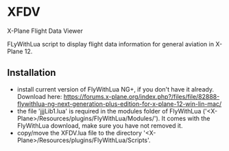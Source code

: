 # XFDV
X-Plane Flight Data Viewer

FLyWithLua script to display flight data information for general aviation in X-Plane 12.

## Installation
- install current version of FlyWithLua NG+, if you don't have it already. Download here: https://forums.x-plane.org/index.php?/files/file/82888-flywithlua-ng-next-generation-plus-edition-for-x-plane-12-win-lin-mac/
- the file 'jjjLib1.lua' is required in the modules folder of FlyWithLua ('\<X-Plane\>/Resources/plugins/FlyWithLua/Modules/'). It comes with the FlyWithLua download, make sure you have not removed it. 
- copy/move the XFDV.lua file to the directory '\<X-Plane\>/Resources/plugins/FlyWithLua/Scripts'.

